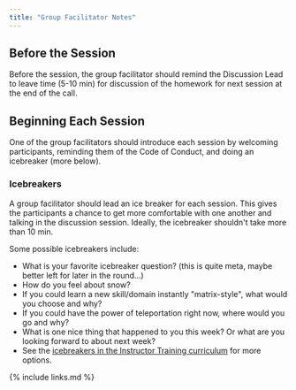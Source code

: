 ```yaml
---
title: "Group Facilitator Notes"
---
```


## Before the Session

Before the session, the group facilitator should remind the Discussion Lead to 
leave time (5-10 min) for discussion of the homework for next session at the end
of the call.


## Beginning Each Session

One of the group facilitators should introduce each session by welcoming participants, reminding them
of the Code of Conduct, and doing an icebreaker (more below).

### Icebreakers

A group facilitator should lead an ice breaker for each session.
This gives the participants a chance to get more comfortable with one another and talking in the discussion session.
Ideally, the icebreaker shouldn't take more than 10 min.

Some possible icebreakers include:
- What is your favorite icebreaker question? (this is quite meta, maybe better left for later in the round...)
- How do you feel about snow?
- If you could learn a new skill/domain instantly "matrix-style", what would you choose and why?
- If you could have the power of teleportation right now, where would you go and why?
- What is one nice thing that happened to you this week? Or what are you looking forward to about next week?
- See the [icebreakers in the Instructor Training curriculum](https://carpentries.github.io/instructor-training/icebreakers/index.html) for more options.

{% include links.md %}
